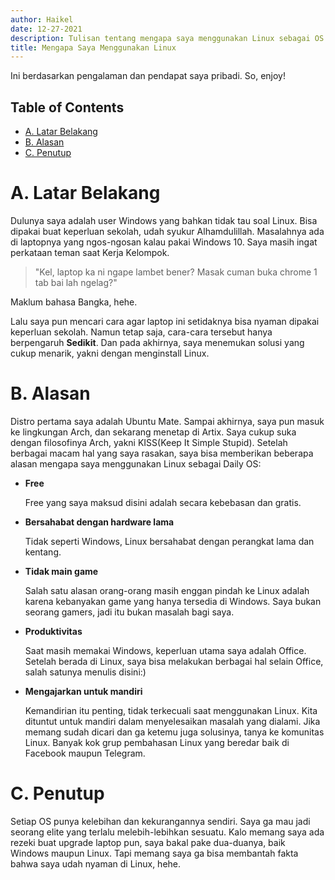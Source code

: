 ```yaml
---
author: Haikel
date: 12-27-2021
description: Tulisan tentang mengapa saya menggunakan Linux sebagai OS utama
title: Mengapa Saya Menggunakan Linux
---
```


Ini berdasarkan pengalaman dan pendapat saya pribadi. So, enjoy!

<!-- more -->

## Table of Contents

* [A. Latar Belakang](#a-latar-belakang)
* [B. Alasan](#b-alasan)
* [C. Penutup](#c-penutup)

# A. Latar Belakang

Dulunya saya adalah user Windows yang bahkan tidak tau soal Linux. Bisa dipakai buat keperluan sekolah, udah syukur Alhamdulillah. Masalahnya ada di laptopnya yang ngos-ngosan kalau pakai Windows 10. Saya masih ingat perkataan teman saat Kerja Kelompok.

> "Kel, laptop ka ni ngape lambet bener? Masak cuman buka chrome 1 tab bai lah ngelag?"

Maklum bahasa Bangka, hehe.

Lalu saya pun mencari cara agar laptop ini setidaknya bisa nyaman dipakai keperluan sekolah. Namun tetap saja, cara-cara tersebut hanya berpengaruh **Sedikit**. Dan pada akhirnya, saya menemukan solusi yang cukup menarik, yakni dengan menginstall Linux.

# B. Alasan

Distro pertama saya adalah Ubuntu Mate. Sampai akhirnya, saya pun masuk ke lingkungan Arch, dan sekarang menetap di Artix. Saya cukup suka dengan filosofinya Arch, yakni KISS(Keep It Simple Stupid). Setelah berbagai macam hal yang saya rasakan, saya bisa memberikan beberapa alasan mengapa saya menggunakan Linux sebagai Daily OS:

- **Free**

  Free yang saya maksud disini adalah secara kebebasan dan gratis.

- **Bersahabat dengan hardware lama**

  Tidak seperti Windows, Linux bersahabat dengan perangkat lama dan kentang.

- **Tidak main game**

  Salah satu alasan orang-orang masih enggan pindah ke Linux adalah karena kebanyakan game yang hanya tersedia di Windows. Saya bukan seorang gamers, jadi itu bukan masalah bagi saya.

- **Produktivitas**

  Saat masih memakai Windows, keperluan utama saya adalah Office. Setelah berada di Linux, saya bisa melakukan berbagai hal selain Office, salah satunya menulis disini:)

- **Mengajarkan untuk mandiri**

  Kemandirian itu penting, tidak terkecuali saat menggunakan Linux. Kita dituntut untuk mandiri dalam menyelesaikan masalah yang dialami. Jika memang sudah dicari dan ga ketemu juga solusinya, tanya ke komunitas Linux. Banyak kok grup pembahasan Linux yang beredar baik di Facebook maupun Telegram.

# C. Penutup

Setiap OS punya kelebihan dan kekurangannya sendiri. Saya ga mau jadi seorang elite yang terlalu melebih-lebihkan sesuatu. Kalo memang saya ada rezeki buat upgrade laptop pun, saya bakal pake dua-duanya, baik Windows maupun Linux. Tapi memang saya ga bisa membantah fakta bahwa saya udah nyaman di Linux, hehe. 


